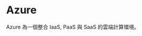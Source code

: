 # Azure

<script type="text/javascript" src="gitbook/app.js"></script>
<script type="text/javascript" src="js/general.js"></script>

Azure 為一個整合 IaaS, PaaS 與 SaaS 的雲端計算環境。